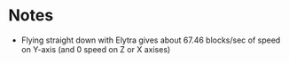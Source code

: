 # Notes

- Flying straight down with Elytra gives about 67.46 blocks/sec of speed on Y-axis (and 0 speed on Z or X axises)
<!-- Maybe more like 33.8177 bps actually -->
